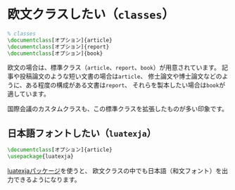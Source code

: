 # 欧文クラスしたい（`classes`）

```latex
% classes
\documentclass[オプション]{article}
\documentclass[オプション]{report}
\documentclass[オプション]{book}
```

欧文の場合は、標準クラス（`article`、`report`、`book`）が用意されています。
記事や投稿論文のような短い文書の場合は`article`、
修士論文や博士論文などのように、ある程度の構成がある文書は`report`、
それらを製本したい場合は`book`が適しています。

国際会議のカスタムクラスも、この標準クラスを拡張したものが多い印象です。

## 日本語フォントしたい（`luatexja`）

```latex
\documentclass[オプション]{article}
\usepackage{luatexja}
```

[luatexjaパッケージ](./latex-luatexja.md)を使うと、
欧文クラスの中でも日本語（和文フォント）を出力できるようになります。
